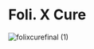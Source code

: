 # Foli. X Cure
![folixcurefinal (1)](https://user-images.githubusercontent.com/77770242/190534459-8aaf48b5-130b-410c-af6b-084b3f7d3c61.gif)

